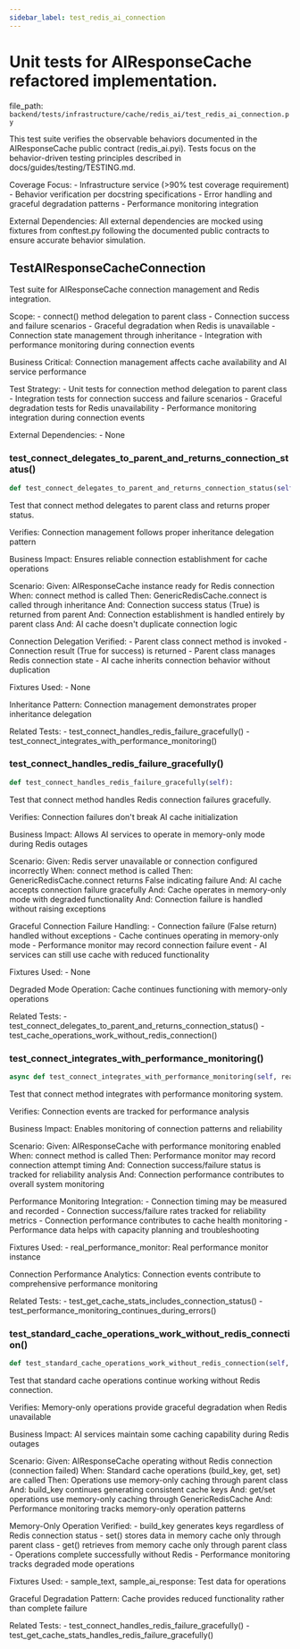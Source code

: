 ```yaml
---
sidebar_label: test_redis_ai_connection
---
```


# Unit tests for AIResponseCache refactored implementation.

  file_path: `backend/tests/infrastructure/cache/redis_ai/test_redis_ai_connection.py`

This test suite verifies the observable behaviors documented in the
AIResponseCache public contract (redis_ai.pyi). Tests focus on the
behavior-driven testing principles described in docs/guides/testing/TESTING.md.

Coverage Focus:
    - Infrastructure service (>90% test coverage requirement)
    - Behavior verification per docstring specifications
    - Error handling and graceful degradation patterns
    - Performance monitoring integration

External Dependencies:
    All external dependencies are mocked using fixtures from conftest.py following
    the documented public contracts to ensure accurate behavior simulation.

## TestAIResponseCacheConnection

Test suite for AIResponseCache connection management and Redis integration.

Scope:
    - connect() method delegation to parent class
    - Connection success and failure scenarios
    - Graceful degradation when Redis is unavailable
    - Connection state management through inheritance
    - Integration with performance monitoring during connection events
    
Business Critical:
    Connection management affects cache availability and AI service performance
    
Test Strategy:
    - Unit tests for connection method delegation to parent class
    - Integration tests for connection success and failure scenarios
    - Graceful degradation tests for Redis unavailability
    - Performance monitoring integration during connection events
    
External Dependencies:
    - None

### test_connect_delegates_to_parent_and_returns_connection_status()

```python
def test_connect_delegates_to_parent_and_returns_connection_status(self):
```

Test that connect method delegates to parent class and returns proper status.

Verifies:
    Connection management follows proper inheritance delegation pattern
    
Business Impact:
    Ensures reliable connection establishment for cache operations
    
Scenario:
    Given: AIResponseCache instance ready for Redis connection
    When: connect method is called
    Then: GenericRedisCache.connect is called through inheritance
    And: Connection success status (True) is returned from parent
    And: Connection establishment is handled entirely by parent class
    And: AI cache doesn't duplicate connection logic
    
Connection Delegation Verified:
    - Parent class connect method is invoked
    - Connection result (True for success) is returned
    - Parent class manages Redis connection state
    - AI cache inherits connection behavior without duplication
    
Fixtures Used:
    - None
    
Inheritance Pattern:
    Connection management demonstrates proper inheritance delegation
    
Related Tests:
    - test_connect_handles_redis_failure_gracefully()
    - test_connect_integrates_with_performance_monitoring()

### test_connect_handles_redis_failure_gracefully()

```python
def test_connect_handles_redis_failure_gracefully(self):
```

Test that connect method handles Redis connection failures gracefully.

Verifies:
    Connection failures don't break AI cache initialization
    
Business Impact:
    Allows AI services to operate in memory-only mode during Redis outages
    
Scenario:
    Given: Redis server unavailable or connection configured incorrectly
    When: connect method is called
    Then: GenericRedisCache.connect returns False indicating failure
    And: AI cache accepts connection failure gracefully
    And: Cache operates in memory-only mode with degraded functionality
    And: Connection failure is handled without raising exceptions
    
Graceful Connection Failure Handling:
    - Connection failure (False return) handled without exceptions
    - Cache continues operating in memory-only mode
    - Performance monitor may record connection failure event
    - AI services can still use cache with reduced functionality
    
Fixtures Used:
    - None
    
Degraded Mode Operation:
    Cache continues functioning with memory-only operations
    
Related Tests:
    - test_connect_delegates_to_parent_and_returns_connection_status()
    - test_cache_operations_work_without_redis_connection()

### test_connect_integrates_with_performance_monitoring()

```python
async def test_connect_integrates_with_performance_monitoring(self, real_performance_monitor):
```

Test that connect method integrates with performance monitoring system.

Verifies:
    Connection events are tracked for performance analysis
    
Business Impact:
    Enables monitoring of connection patterns and reliability
    
Scenario:
    Given: AIResponseCache with performance monitoring enabled
    When: connect method is called
    Then: Performance monitor may record connection attempt timing
    And: Connection success/failure status is tracked for reliability analysis
    And: Connection performance contributes to overall system monitoring
    
Performance Monitoring Integration:
    - Connection timing may be measured and recorded
    - Connection success/failure rates tracked for reliability metrics
    - Connection performance contributes to cache health monitoring
    - Performance data helps with capacity planning and troubleshooting
    
Fixtures Used:
    - real_performance_monitor: Real performance monitor instance
    
Connection Performance Analytics:
    Connection events contribute to comprehensive performance monitoring
    
Related Tests:
    - test_get_cache_stats_includes_connection_status()
    - test_performance_monitoring_continues_during_errors()

### test_standard_cache_operations_work_without_redis_connection()

```python
def test_standard_cache_operations_work_without_redis_connection(self, sample_text, sample_ai_response):
```

Test that standard cache operations continue working without Redis connection.

Verifies:
    Memory-only operations provide graceful degradation when Redis unavailable
    
Business Impact:
    AI services maintain some caching capability during Redis outages
    
Scenario:
    Given: AIResponseCache operating without Redis connection (connection failed)
    When: Standard cache operations (build_key, get, set) are called
    Then: Operations use memory-only caching through parent class
    And: build_key continues generating consistent cache keys
    And: get/set operations use memory-only caching through GenericRedisCache
    And: Performance monitoring tracks memory-only operation patterns
    
Memory-Only Operation Verified:
    - build_key generates keys regardless of Redis connection status
    - set() stores data in memory cache only through parent class
    - get() retrieves from memory cache only through parent class
    - Operations complete successfully without Redis
    - Performance monitoring tracks degraded mode operations
    
Fixtures Used:
    - sample_text, sample_ai_response: Test data for operations
    
Graceful Degradation Pattern:
    Cache provides reduced functionality rather than complete failure
    
Related Tests:
    - test_connect_handles_redis_failure_gracefully()
    - test_get_cache_stats_handles_redis_failure_gracefully()
